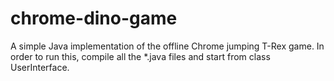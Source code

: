 # chrome-dino-game

A simple Java implementation of the offline Chrome jumping T-Rex game.
In order to run this, compile all the \*.java files and start from class UserInterface.
